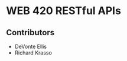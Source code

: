 <h1>WEB 420 RESTful APIs</h1>
<h2>Contributors</h2>
<ul>
    <li>DeVonte Ellis</li>
    <li>Richard Krasso</li>
</ul>
